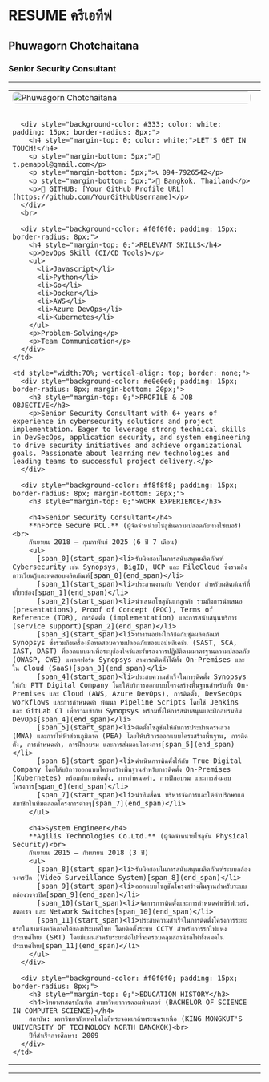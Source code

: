 # RESUME ครีเอทีฟ

## Phuwagorn Chotchaitana
### Senior Security Consultant

---

<table style="width:100%; border: none;">
  <tr style="border: none;">
    <td style="width:30%; vertical-align: top; padding-right: 20px; border: none;">
      <img src="https://via.placeholder.com/200" alt="Phuwagorn Chotchaitana" style="width:100%; border-radius: 8px;">
      <br><br>

      <div style="background-color: #333; color: white; padding: 15px; border-radius: 8px;">
        <h4 style="margin-top: 0; color: white;">LET'S GET IN TOUCH!</h4>
        <p style="margin-bottom: 5px;">📧 t.pemapol@gmail.com</p>
        <p style="margin-bottom: 5px;">📞 094-7926542</p>
        <p style="margin-bottom: 5px;">📍 Bangkok, Thailand</p>
        <p>🔗 GITHUB: [Your GitHub Profile URL](https://github.com/YourGitHubUsername)</p>
      </div>
      <br>

      <div style="background-color: #f0f0f0; padding: 15px; border-radius: 8px;">
        <h4 style="margin-top: 0;">RELEVANT SKILLS</h4>
        <p>DevOps Skill (CI/CD Tools)</p>
        <ul>
          <li>Javascript</li>
          <li>Python</li>
          <li>Go</li>
          <li>Docker</li>
          <li>AWS</li>
          <li>Azure DevOps</li>
          <li>Kubernetes</li>
        </ul>
        <p>Problem-Solving</p>
        <p>Team Communication</p>
      </div>
    </td>

    <td style="width:70%; vertical-align: top; border: none;">
      <div style="background-color: #e0e0e0; padding: 15px; border-radius: 8px; margin-bottom: 20px;">
        <h3 style="margin-top: 0;">PROFILE & JOB OBJECTIVE</h3>
        <p>Senior Security Consultant with 6+ years of experience in cybersecurity solutions and project implementation. Eager to leverage strong technical skills in DevSecOps, application security, and system engineering to drive security initiatives and achieve organizational goals. Passionate about learning new technologies and leading teams to successful project delivery.</p>
      </div>

      <div style="background-color: #f8f8f8; padding: 15px; border-radius: 8px; margin-bottom: 20px;">
        <h3 style="margin-top: 0;">WORK EXPERIENCE</h3>

        <h4>Senior Security Consultant</h4>
        **nForce Secure PCL.** (ผู้จัดจำหน่ายโซลูชันความปลอดภัยทางไซเบอร์)<br>
        กันยายน 2018 – กุมภาพันธ์ 2025 (6 ปี 7 เดือน)
        <ul>
          [span_0](start_span)<li>รับผิดชอบในการสนับสนุนผลิตภัณฑ์ Cybersecurity เช่น Synopsys, BigID, UCP และ FileCloud ซึ่งรวมถึงการเรียนรู้และทดสอบผลิตภัณฑ์[span_0](end_span)</li>
          [span_1](start_span)<li>ประสานงานกับ Vendor สำหรับผลิตภัณฑ์ที่เกี่ยวข้อง[span_1](end_span)</li>
          [span_2](start_span)<li>นำเสนอโซลูชันแก่ลูกค้า รวมถึงการนำเสนอ (presentations), Proof of Concept (POC), Terms of Reference (TOR), การติดตั้ง (implementation) และการสนับสนุนบริการ (service support)[span_2](end_span)</li>
          [span_3](start_span)<li>ทำงานอย่างใกล้ชิดกับชุดผลิตภัณฑ์ Synopsys ซึ่งรวมถึงเครื่องมือทดสอบความปลอดภัยของแอปพลิเคชัน (SAST, SCA, IAST, DAST) ที่ออกแบบมาเพื่อระบุช่องโหว่และรับรองการปฏิบัติตามมาตรฐานความปลอดภัย (OWASP, CWE) แพลตฟอร์ม Synopsys สามารถติดตั้งได้ทั้ง On-Premises และใน Cloud (SaaS)[span_3](end_span)</li>
          [span_4](start_span)<li>ประสบความสำเร็จในการติดตั้ง Synopsys ให้กับ PTT Digital Company โดยให้บริการออกแบบโครงสร้างพื้นฐานสำหรับทั้ง On-Premises และ Cloud (AWS, Azure DevOps), การติดตั้ง, DevSecOps workflows และการกำหนดค่า พัฒนา Pipeline Scripts โดยใช้ Jenkins และ GitLab CI เพื่อรวมเข้ากับ Synopsys พร้อมทั้งให้การสนับสนุนและฝึกอบรมทีม DevOps[span_4](end_span)</li>
          [span_5](start_span)<li>ติดตั้งโซลูชันให้กับการประปานครหลวง (MWA) และการไฟฟ้าส่วนภูมิภาค (PEA) โดยให้บริการออกแบบโครงสร้างพื้นฐาน, การติดตั้ง, การกำหนดค่า, การฝึกอบรม และการส่งมอบโครงการ[span_5](end_span)</li>
          [span_6](start_span)<li>ดำเนินการติดตั้งให้กับ True Digital Company โดยให้บริการออกแบบโครงสร้างพื้นฐานสำหรับการติดตั้ง On-Premises (Kubernetes) พร้อมกับการติดตั้ง, การกำหนดค่า, การฝึกอบรม และการส่งมอบโครงการ[span_6](end_span)</li>
          [span_7](start_span)<li>นำทีมสี่คน บริหารจัดการและให้คำปรึกษาแก่สมาชิกในทีมตลอดโครงการต่างๆ[span_7](end_span)</li>
        </ul>

        <h4>System Engineer</h4>
        **Agilis Technologies Co.Ltd.** (ผู้จัดจำหน่ายโซลูชัน Physical Security)<br>
        กันยายน 2015 – กันยายน 2018 (3 ปี)
        <ul>
          [span_8](start_span)<li>รับผิดชอบในการสนับสนุนผลิตภัณฑ์ระบบกล้องวงจรปิด (Video Surveillance System)[span_8](end_span)</li>
          [span_9](start_span)<li>ออกแบบโซลูชันโครงสร้างพื้นฐานสำหรับระบบกล้องวงจรปิด[span_9](end_span)</li>
          [span_10](start_span)<li>จัดการการติดตั้งและการกำหนดค่าเซิร์ฟเวอร์, สตอเรจ และ Network Switches[span_10](end_span)</li>
          [span_11](start_span)<li>ประสบความสำเร็จในการติดตั้งโครงการระยะแรกในสามจังหวัดภาคใต้ของประเทศไทย โดยติดตั้งระบบ CCTV สำหรับการรถไฟแห่งประเทศไทย (SRT) โดยมีแผนสำหรับระยะต่อไปที่จะครอบคลุมสถานีรถไฟทั้งหมดในประเทศไทย[span_11](end_span)</li>
        </ul>
      </div>

      <div style="background-color: #f0f0f0; padding: 15px; border-radius: 8px;">
        <h3 style="margin-top: 0;">EDUCATION HISTORY</h3>
        <h4>วิทยาศาสตรบัณฑิต สาขาวิทยาการคอมพิวเตอร์ (BACHELOR OF SCIENCE IN COMPUTER SCIENCE)</h4>
        สถาบัน: มหาวิทยาลัยเทคโนโลยีพระจอมเกล้าพระนครเหนือ (KING MONGKUT'S UNIVERSITY OF TECHNOLOGY NORTH BANGKOK)<br>
        ปีที่สำเร็จการศึกษา: 2009
      </div>
    </td>
  </tr>
</table>

---
